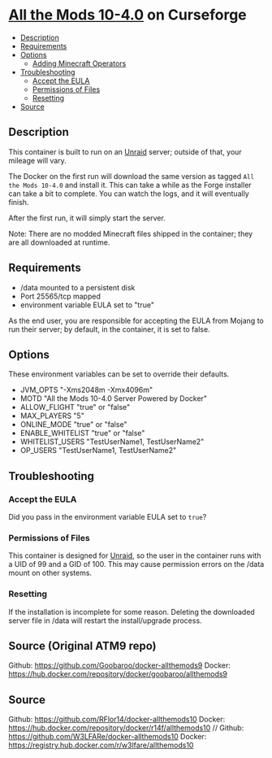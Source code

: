 
# [All the Mods 10-4.0](https://www.curseforge.com/minecraft/modpacks/all-the-mods-10) on Curseforge
<!-- toc -->

- [Description](#description)
- [Requirements](#requirements)
- [Options](#options)
  * [Adding Minecraft Operators](#adding-minecraft-operators)
- [Troubleshooting](#troubleshooting)
  * [Accept the EULA](#accept-the-eula)
  * [Permissions of Files](#permissions-of-files)
  * [Resetting](#resetting)
- [Source](#source-original-atm9-repo)

<!-- tocstop -->

## Description

This container is built to run on an [Unraid](https://unraid.net) server; outside of that, your mileage will vary.


The Docker on the first run will download the same version as tagged `All the Mods 10-4.0` and install it.  This can take a while as the Forge installer can take a bit to complete.  You can watch the logs, and it will eventually finish.

After the first run, it will simply start the server.

Note: There are no modded Minecraft files shipped in the container; they are all downloaded at runtime.

## Requirements

* /data mounted to a persistent disk
* Port 25565/tcp mapped
* environment variable EULA set to "true"

As the end user, you are responsible for accepting the EULA from Mojang to run their server; by default, in the container, it is set to false.

## Options

These environment variables can be set to override their defaults.

* JVM_OPTS "-Xms2048m -Xmx4096m"
* MOTD "All the Mods 10-4.0 Server Powered by Docker"
* ALLOW_FLIGHT "true" or "false"
* MAX_PLAYERS "5"
* ONLINE_MODE "true" or "false"
* ENABLE_WHITELIST "true" or "false"
* WHITELIST_USERS "TestUserName1, TestUserName2"
* OP_USERS "TestUserName1, TestUserName2"

## Troubleshooting

### Accept the EULA
Did you pass in the environment variable EULA set to `true`?

### Permissions of Files
This container is designed for [Unraid](https://unraid.net), so the user in the container runs with a UID of 99 and a GID of 100.  This may cause permission errors on the /data mount on other systems.

### Resetting
If the installation is incomplete for some reason.  Deleting the downloaded server file in /data will restart the install/upgrade process.

## Source (Original ATM9 repo)
Github: https://github.com/Goobaroo/docker-allthemods9
Docker: https://hub.docker.com/repository/docker/goobaroo/allthemods9

## Source
Github: https://github.com/RFlor14/docker-allthemods10
Docker: https://hub.docker.com/repository/docker/r14f/allthemods10
//
Github: https://github.com/W3LFARe/docker-allthemods10
Docker: https://registry.hub.docker.com/r/w3lfare/allthemods10 
